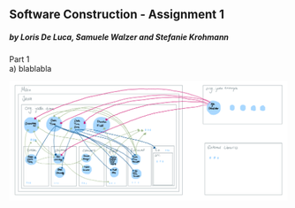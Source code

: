 ## Software Construction - Assignment 1 <br /> 
##### by Loris De Luca, Samuele Walzer and Stefanie Krohmann<br /> 

Part 1 <br /> 
a) blablabla

 ![image info](./Task_1_architecture_2.png)

